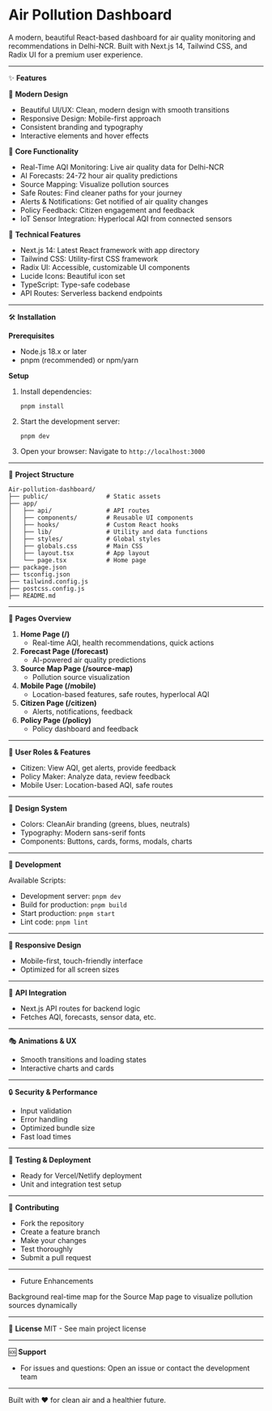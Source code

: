 # Air Pollution Dashboard

A modern, beautiful React-based dashboard for air quality monitoring and recommendations in Delhi-NCR. Built with Next.js 14, Tailwind CSS, and Radix UI for a premium user experience.

---

✨ **Features**

🎨 **Modern Design**
- Beautiful UI/UX: Clean, modern design with smooth transitions
- Responsive Design: Mobile-first approach
- Consistent branding and typography
- Interactive elements and hover effects

🔧 **Core Functionality**
- Real-Time AQI Monitoring: Live air quality data for Delhi-NCR
- AI Forecasts: 24-72 hour air quality predictions
- Source Mapping: Visualize pollution sources
- Safe Routes: Find cleaner paths for your journey
- Alerts & Notifications: Get notified of air quality changes
- Policy Feedback: Citizen engagement and feedback
- IoT Sensor Integration: Hyperlocal AQI from connected sensors

🚀 **Technical Features**
- Next.js 14: Latest React framework with app directory
- Tailwind CSS: Utility-first CSS framework
- Radix UI: Accessible, customizable UI components
- Lucide Icons: Beautiful icon set
- TypeScript: Type-safe codebase
- API Routes: Serverless backend endpoints

---

🛠️ **Installation**

**Prerequisites**
- Node.js 18.x or later
- pnpm (recommended) or npm/yarn

**Setup**
1. Install dependencies:
   ```
   pnpm install
   ```
2. Start the development server:
   ```
   pnpm dev
   ```
3. Open your browser: Navigate to `http://localhost:3000`

---

📁 **Project Structure**

```
Air-pollution-dashboard/
├── public/                # Static assets
├── app/
│   ├── api/               # API routes
│   ├── components/        # Reusable UI components
│   ├── hooks/             # Custom React hooks
│   ├── lib/               # Utility and data functions
│   ├── styles/            # Global styles
│   ├── globals.css        # Main CSS
│   ├── layout.tsx         # App layout
│   └── page.tsx           # Home page
├── package.json
├── tsconfig.json
├── tailwind.config.js
├── postcss.config.js
├── README.md
```

---

🎯 **Pages Overview**

1. **Home Page (/)**
   - Real-time AQI, health recommendations, quick actions
2. **Forecast Page (/forecast)**
   - AI-powered air quality predictions
3. **Source Map Page (/source-map)**
   - Pollution source visualization
4. **Mobile Page (/mobile)**
   - Location-based features, safe routes, hyperlocal AQI
5. **Citizen Page (/citizen)**
   - Alerts, notifications, feedback
6. **Policy Page (/policy)**
   - Policy dashboard and feedback

---

🔐 **User Roles & Features**
- Citizen: View AQI, get alerts, provide feedback
- Policy Maker: Analyze data, review feedback
- Mobile User: Location-based AQI, safe routes

---

🎨 **Design System**
- Colors: CleanAir branding (greens, blues, neutrals)
- Typography: Modern sans-serif fonts
- Components: Buttons, cards, forms, modals, charts

---

🚀 **Development**

Available Scripts:
- Development server: `pnpm dev`
- Build for production: `pnpm build`
- Start production: `pnpm start`
- Lint code: `pnpm lint`

---

📱 **Responsive Design**
- Mobile-first, touch-friendly interface
- Optimized for all screen sizes

---

🔧 **API Integration**
- Next.js API routes for backend logic
- Fetches AQI, forecasts, sensor data, etc.

---

🎭 **Animations & UX**
- Smooth transitions and loading states
- Interactive charts and cards

---

🔒 **Security & Performance**
- Input validation
- Error handling
- Optimized bundle size
- Fast load times

---

🧪 **Testing & Deployment**
- Ready for Vercel/Netlify deployment
- Unit and integration test setup

---

🤝 **Contributing**
- Fork the repository
- Create a feature branch
- Make your changes
- Test thoroughly
- Submit a pull request

---
* Future Enhancements

Background real-time map for the Source Map page to visualize pollution sources dynamically

---

📄 **License**
MIT - See main project license

---

🆘 **Support**
- For issues and questions: Open an issue or contact the development team

---

Built with ❤️ for clean air and a healthier future.
